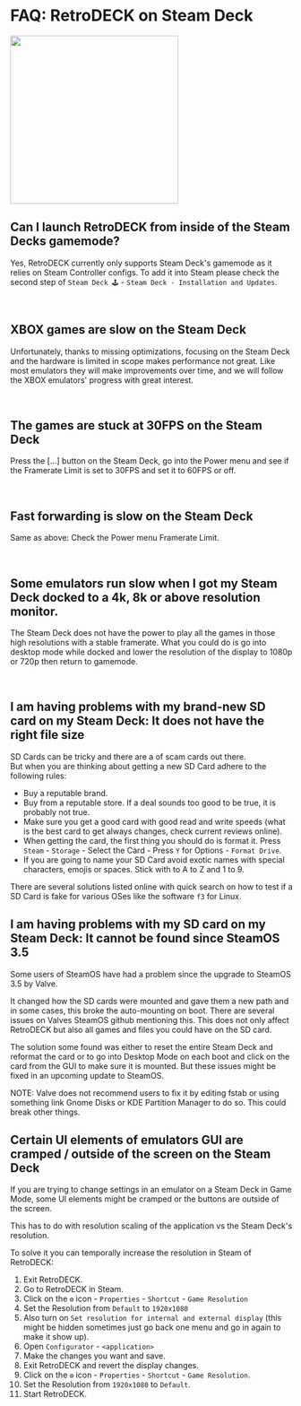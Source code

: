 # FAQ: RetroDECK on Steam Deck

<img src="../..//wiki_images/graphics/steamdeck/rd_sd_screen6.jpeg" width="300">

<br>

## Can I launch RetroDECK from inside of the Steam Decks gamemode?

Yes, RetroDECK currently only supports Steam Deck's gamemode as it relies on Steam Controller configs.
To add it into Steam please check the second step of `Steam Deck 🕹️` - `Steam Deck - Installation and Updates`.

<br>

## XBOX games are slow on the Steam Deck

Unfortunately, thanks to missing optimizations, focusing on the Steam Deck and the hardware is limited in scope makes performance not great. Like most emulators they will make improvements over time, and we will follow the XBOX emulators' progress with great interest.

<br>

## The games are stuck at 30FPS on the Steam Deck
Press the [...] button on the Steam Deck, go into the Power menu and see if the Framerate Limit is set to 30FPS and set it to 60FPS or off.

<br>

## Fast forwarding is slow on the Steam Deck
Same as above: Check the Power menu Framerate Limit.

<br>

## Some emulators run slow when I got my Steam Deck docked to a 4k, 8k or above resolution monitor.
The Steam Deck does not have the power to play all the games in those high resolutions with a stable framerate. What you could do is go into desktop mode while docked and lower the resolution of the display to 1080p or 720p then return to gamemode.

<br>

## I am having problems with my brand-new SD card on my Steam Deck: It does not have the right file size

SD Cards can be tricky and there are a of scam cards out there. <br>
But when you are thinking about getting a new SD Card adhere to the following rules:

- Buy a reputable brand.
- Buy from a reputable store. If a deal sounds too good to be true, it is probably not true.
- Make sure you get a good card with good read and write speeds (what is the best card to get always changes, check current reviews online).
- When getting the card, the first thing you should do is format it. Press `Steam` - `Storage` - Select the Card - Press `Y` for Options - `Format Drive`.
- If you are going to name your SD Card avoid exotic names with special characters, emojis or spaces. Stick with to A to Z and 1 to 9.

There are several solutions listed online with quick search on how to test if a SD Card is fake for various OSes like the software `f3` for Linux.

## I am having problems with my SD card on my Steam Deck: It cannot be found since SteamOS 3.5

Some users of SteamOS have had a problem since the upgrade to SteamOS 3.5 by Valve.

It changed how the SD cards were mounted and gave them a new path and in some cases, this broke the auto-mounting on boot. There are several issues on Valves SteamOS github mentioning this.
This does not only affect RetroDECK but also all games and files you could have on the SD card.

The solution some found was either to reset the entire Steam Deck and reformat the card or to go into Desktop Mode on each boot and click on the card from the GUI to make sure it is mounted.
But these issues might be fixed in an upcoming update to SteamOS.

NOTE: Valve does not recommend users to fix it by editing fstab or using something link Gnome Disks or KDE Partition Manager to do so. This could break other things.

## Certain UI elements of emulators GUI are cramped / outside of the screen on the Steam Deck

If you are trying to change settings in an emulator on a Steam Deck in Game Mode, some UI elements might be cramped or the buttons are outside of the screen. 

This has to do with resolution scaling of the application vs the Steam Deck's resolution. 

To solve it you can temporally increase the resolution in Steam of RetroDECK:

1. Exit RetroDECK.
2. Go to RetroDECK in Steam.
3. Click on the `⚙️` icon - `Properties` - `Shortcut` - `Game Resolution`
4. Set the Resolution from `Default` to `1920x1080`
5. Also turn on `Set resolution for internal and external display` (this might be hidden sometimes just go back one menu and go in again to make it show up).
6. Open `Configurator` - `<application>`
7. Make the changes you want and save.
8. Exit RetroDECK and revert the display changes.
9. Click on the `⚙️` icon - `Properties` - `Shortcut` - `Game Resolution`.
10. Set the Resolution from `1920x1080` to `Default`.
11. Start RetroDECK. 


